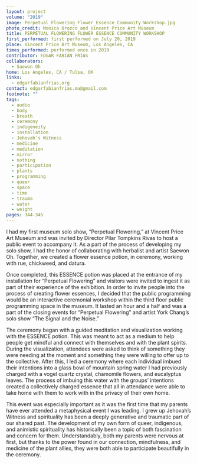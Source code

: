 ```yaml
---
layout: project
volume: "2019"
image: Perpetual_Flowering_Flower_Essence_Community_Workshop.jpg
photo_credit: Monica Orozco and Vincent Price Art Museum
title: PERPETUAL FLOWERING FLOWER ESSENCE COMMUNITY WORKSHOP
first_performed: first performed on July 20, 2019
place: Vincent Price Art Museum, Los Angeles, CA
times_performed: performed once in 2019
contributor: EDGAR FABIÁN FRÍAS
collaborators:
  - Saewon Oh
home: Los Angeles, CA / Tulsa, OK
links:
  - edgarfabianfrias.org
contact: edgarfabianfrias.ma@gmail.com
footnote: ""
tags:
  - audio
  - body
  - breath
  - ceremony
  - indigeneity
  - installation
  - Jehovah’s Witness
  - medicine
  - meditation
  - mirror
  - nothing
  - participation
  - plants
  - programming
  - queer
  - space
  - time
  - trauma
  - water
  - weight
pages: 344-345
---
```


I had my first museum solo show, “Perpetual Flowering,” at Vincent Price Art Museum and was invited by Director Pilar Tompkins Rivas to host a public event to accompany it. As a part of the process of developing my solo show, I had the honor of collaborating with herbalist and artist Saewon Oh. Together, we created a flower essence potion, in ceremony, working with rue, chickweed, and datura.

Once completed, this ESSENCE potion was placed at the entrance of my installation for “Perpetual Flowering” and visitors were invited to ingest it as part of their experience of the exhibition. In order to invite people into the process of creating flower essences, I decided that the public programming would be an interactive ceremonial workshop within the third floor public programming space in the museum. It lasted an hour and a half and was a part of the closing events for “Perpetual Flowering” and artist York Chang’s solo show “The Signal and the Noise.”

The ceremony began with a guided meditation and visualization working with the ESSENCE potion. This was meant to act as a medium to help people get mindful and connect with themselves and with the plant spirits. During the visualization, attendees were asked to think of something they were needing at the moment and something they were willing to offer up to the collective. After this, I led a ceremony where each individual imbued their intentions into a glass bowl of mountain spring water I had previously charged with a vogel quartz crystal, chamomile flowers, and eucalyptus leaves. The process of imbuing this water with the groups’ intentions created a collectively charged essence that all in attendance were able to take home with them to work with in the privacy of their own home.

This event was especially important as it was the first time that my parents have ever attended a metaphysical event I was leading. I grew up Jehovah’s Witness and spirituality has been a deeply generative and traumatic part of our shared past. The development of my own form of queer, indigenous, and animistic spirituality has historically been a topic of both fascination and concern for them. Understandably, both my parents were nervous at first, but thanks to the power found in our connection, mindfulness, and medicine of the plant allies, they were both able to participate beautifully in the ceremony.
